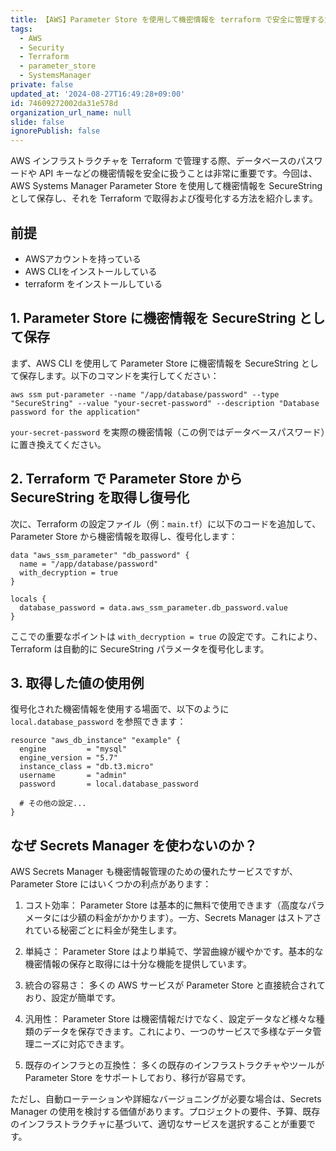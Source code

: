 ```yaml
---
title: 【AWS】Parameter Store を使用して機密情報を terraform で安全に管理する方法
tags:
  - AWS
  - Security
  - Terraform
  - parameter_store
  - SystemsManager
private: false
updated_at: '2024-08-27T16:49:28+09:00'
id: 74609272002da31e578d
organization_url_name: null
slide: false
ignorePublish: false
---
```

AWS インフラストラクチャを Terraform で管理する際、データベースのパスワードや API キーなどの機密情報を安全に扱うことは非常に重要です。今回は、AWS Systems Manager Parameter Store を使用して機密情報を SecureString として保存し、それを Terraform で取得および復号化する方法を紹介します。

## 前提
- AWSアカウントを持っている
- AWS CLIをインストールしている
- terraform をインストールしている

## 1. Parameter Store に機密情報を SecureString として保存

まず、AWS CLI を使用して Parameter Store に機密情報を SecureString として保存します。以下のコマンドを実行してください：

```
aws ssm put-parameter --name "/app/database/password" --type "SecureString" --value "your-secret-password" --description "Database password for the application"
```

`your-secret-password` を実際の機密情報（この例ではデータベースパスワード）に置き換えてください。

## 2. Terraform で Parameter Store から SecureString を取得し復号化

次に、Terraform の設定ファイル（例：`main.tf`）に以下のコードを追加して、Parameter Store から機密情報を取得し、復号化します：

```
data "aws_ssm_parameter" "db_password" {
  name = "/app/database/password"
  with_decryption = true
}

locals {
  database_password = data.aws_ssm_parameter.db_password.value
}
```

ここでの重要なポイントは `with_decryption = true` の設定です。これにより、Terraform は自動的に SecureString パラメータを復号化します。

## 3. 取得した値の使用例

復号化された機密情報を使用する場面で、以下のように `local.database_password` を参照できます：

```
resource "aws_db_instance" "example" {
  engine         = "mysql"
  engine_version = "5.7"
  instance_class = "db.t3.micro"
  username       = "admin"
  password       = local.database_password

  # その他の設定...
}
```

## なぜ Secrets Manager を使わないのか？

AWS Secrets Manager も機密情報管理のための優れたサービスですが、Parameter Store にはいくつかの利点があります：

1. コスト効率：
   Parameter Store は基本的に無料で使用できます（高度なパラメータには少額の料金がかかります）。一方、Secrets Manager はストアされている秘密ごとに料金が発生します。

2. 単純さ：
   Parameter Store はより単純で、学習曲線が緩やかです。基本的な機密情報の保存と取得には十分な機能を提供しています。

3. 統合の容易さ：
   多くの AWS サービスが Parameter Store と直接統合されており、設定が簡単です。

4. 汎用性：
   Parameter Store は機密情報だけでなく、設定データなど様々な種類のデータを保存できます。これにより、一つのサービスで多様なデータ管理ニーズに対応できます。

5. 既存のインフラとの互換性：
   多くの既存のインフラストラクチャやツールが Parameter Store をサポートしており、移行が容易です。

ただし、自動ローテーションや詳細なバージョニングが必要な場合は、Secrets Manager の使用を検討する価値があります。プロジェクトの要件、予算、既存のインフラストラクチャに基づいて、適切なサービスを選択することが重要です。
